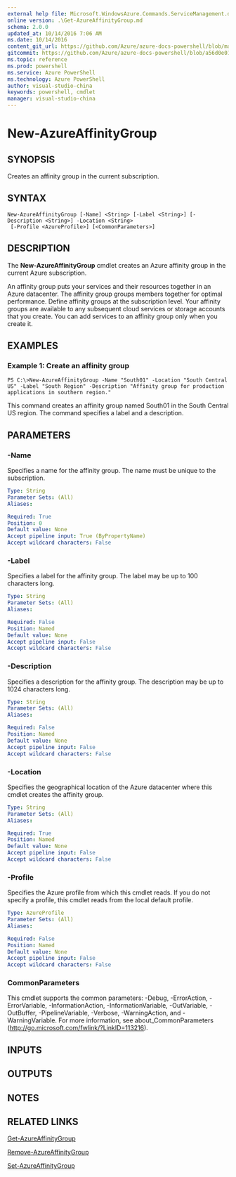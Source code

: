 ```yaml
---
external help file: Microsoft.WindowsAzure.Commands.ServiceManagement.dll-Help.xml
online version: .\Get-AzureAffinityGroup.md
schema: 2.0.0
updated_at: 10/14/2016 7:06 AM
ms.date: 10/14/2016
content_git_url: https://github.com/Azure/azure-docs-powershell/blob/master/azureps-cmdlets-docs/ServiceManagement/Azure.Service/v0.9.8/CmdletMDs/New-AzureAffinityGroup.md
gitcommit: https://github.com/Azure/azure-docs-powershell/blob/a56d0e01e65c2c33aa2af13dd29addc94ead6e88/azureps-cmdlets-docs/ServiceManagement/Azure.Service/v0.9.8/CmdletMDs/New-AzureAffinityGroup.md
ms.topic: reference
ms.prod: powershell
ms.service: Azure PowerShell
ms.technology: Azure PowerShell
author: visual-studio-china
keywords: powershell, cmdlet
manager: visual-studio-china
---
```


# New-AzureAffinityGroup

## SYNOPSIS
Creates an affinity group in the current subscription.

## SYNTAX

```
New-AzureAffinityGroup [-Name] <String> [-Label <String>] [-Description <String>] -Location <String>
 [-Profile <AzureProfile>] [<CommonParameters>]
```

## DESCRIPTION
The **New-AzureAffinityGroup** cmdlet creates an Azure affinity group in the current Azure subscription.

An affinity group puts your services and their resources together in an Azure datacenter.
The affinity group groups members together for optimal performance.
Define affinity groups at the subscription level.
Your affinity groups are available to any subsequent cloud services or storage accounts that you create.
You can add services to an affinity group only when you create it.

## EXAMPLES

### Example 1: Create an affinity group
```
PS C:\>New-AzureAffinityGroup -Name "South01" -Location "South Central US" -Label "South Region" -Description "Affinity group for production applications in southern region."
```

This command creates an affinity group named South01 in the South Central US region.
The command specifies a label and a description.

## PARAMETERS

### -Name
Specifies a name for the affinity group.
The name must be unique to the subscription.

```yaml
Type: String
Parameter Sets: (All)
Aliases: 

Required: True
Position: 0
Default value: None
Accept pipeline input: True (ByPropertyName)
Accept wildcard characters: False
```

### -Label
Specifies a label for the affinity group.
The label may be up to 100 characters long.

```yaml
Type: String
Parameter Sets: (All)
Aliases: 

Required: False
Position: Named
Default value: None
Accept pipeline input: False
Accept wildcard characters: False
```

### -Description
Specifies a description for the affinity group.
The description may be up to 1024 characters long.

```yaml
Type: String
Parameter Sets: (All)
Aliases: 

Required: False
Position: Named
Default value: None
Accept pipeline input: False
Accept wildcard characters: False
```

### -Location
Specifies the geographical location of the Azure datacenter where this cmdlet creates the affinity group.

```yaml
Type: String
Parameter Sets: (All)
Aliases: 

Required: True
Position: Named
Default value: None
Accept pipeline input: False
Accept wildcard characters: False
```

### -Profile
Specifies the Azure profile from which this cmdlet reads.
If you do not specify a profile, this cmdlet reads from the local default profile.

```yaml
Type: AzureProfile
Parameter Sets: (All)
Aliases: 

Required: False
Position: Named
Default value: None
Accept pipeline input: False
Accept wildcard characters: False
```

### CommonParameters
This cmdlet supports the common parameters: -Debug, -ErrorAction, -ErrorVariable, -InformationAction, -InformationVariable, -OutVariable, -OutBuffer, -PipelineVariable, -Verbose, -WarningAction, and -WarningVariable. For more information, see about_CommonParameters (http://go.microsoft.com/fwlink/?LinkID=113216).

## INPUTS

## OUTPUTS

## NOTES

## RELATED LINKS

[Get-AzureAffinityGroup](.\Get-AzureAffinityGroup.md)

[Remove-AzureAffinityGroup](.\Remove-AzureAffinityGroup.md)

[Set-AzureAffinityGroup](.\Set-AzureAffinityGroup.md)

